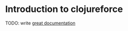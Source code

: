 # Introduction to clojureforce

TODO: write [great documentation](http://jacobian.org/writing/what-to-write/)
